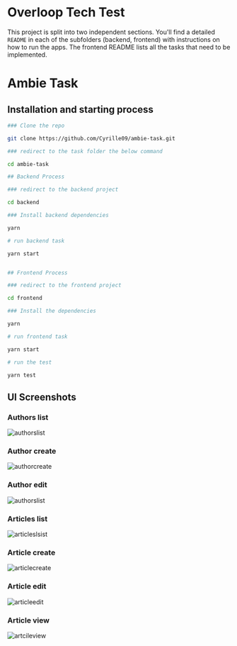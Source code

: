 # Overloop Tech Test

This project is split into two independent sections.
You'll find a detailed `README` in each of the subfolders (backend, frontend) with instructions on how to run the apps.
The frontend README lists all the tasks that need to be implemented.

# Ambie Task

## Installation and starting process

```bash
### Clone the repo

git clone https://github.com/Cyrille09/ambie-task.git

### redirect to the task folder the below command

cd ambie-task

## Backend Process

### redirect to the backend project

cd backend

### Install backend dependencies

yarn

# run backend task

yarn start


## Frontend Process

### redirect to the frontend project

cd frontend

### Install the dependencies

yarn

# run frontend task

yarn start

# run the test

yarn test

```

## UI Screenshots

### Authors list

![authorslist](https://user-images.githubusercontent.com/25312073/159815661-2771545b-62e1-4a96-8c16-c5024be3a885.png)

### Author create

![authorcreate](https://user-images.githubusercontent.com/25312073/159815750-14b98221-93ad-452a-85cc-77c66d94ffc5.png)

### Author edit

![authorslist](https://user-images.githubusercontent.com/25312073/159815780-237dd1a8-e226-4250-bd53-74bee7c2b866.png)

### Articles list

![articleslsist](https://user-images.githubusercontent.com/25312073/159815831-cc842a2d-6cb6-4447-bde3-d93046b68242.png)

### Article create

![articlecreate](https://user-images.githubusercontent.com/25312073/159815859-8c363f30-4c27-4a1d-bffc-35c06fef9148.png)

### Article edit

![articleedit](https://user-images.githubusercontent.com/25312073/159815875-a71a27f2-39a6-4a7d-862f-a3bb099003ff.png)

### Article view

![artcileview](https://user-images.githubusercontent.com/25312073/159815896-25cd41b0-99b6-487d-986e-571028ae8c65.png)
